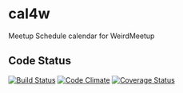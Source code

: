 # cal4w
Meetup Schedule calendar for WeirdMeetup

## Code Status
[![Build Status](https://travis-ci.org/riseshia/cal4w.svg?branch=master)](https://travis-ci.org/riseshia/cal4w)
[![Code Climate](https://codeclimate.com/github/riseshia/cal4w/badges/gpa.svg)](https://codeclimate.com/github/riseshia/cal4w)
[![Coverage Status](https://coveralls.io/repos/github/riseshia/cal4w/badge.svg?branch=master)](https://coveralls.io/github/riseshia/cal4w?branch=master)
